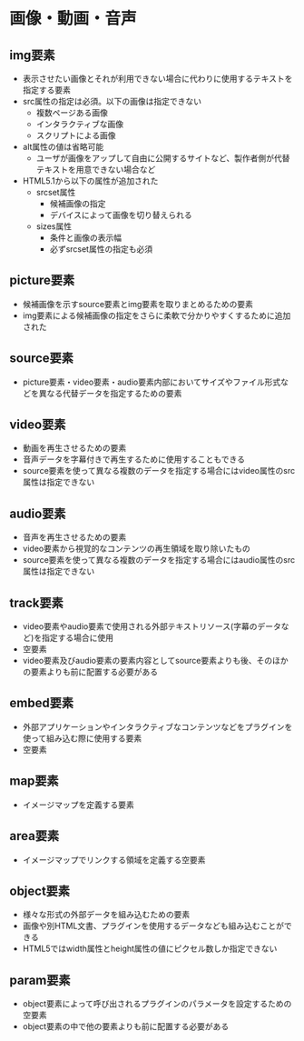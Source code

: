 # 画像・動画・音声

## img要素

- 表示させたい画像とそれが利用できない場合に代わりに使用するテキストを指定する要素
- src属性の指定は必須。以下の画像は指定できない
    - 複数ページある画像
    - インタラクティブな画像
    - スクリプトによる画像
- alt属性の値は省略可能
    - ユーザが画像をアップして自由に公開するサイトなど、製作者側が代替テキストを用意できない場合など
- HTML5.1から以下の属性が追加された
    - srcset属性
        - 候補画像の指定
        - デバイスによって画像を切り替えられる
    - sizes属性
        - 条件と画像の表示幅
        - 必ずsrcset属性の指定も必須

## picture要素

- 候補画像を示すsource要素とimg要素を取りまとめるための要素
- img要素による候補画像の指定をさらに柔軟で分かりやすくするために追加された

## source要素

- picture要素・video要素・audio要素内部においてサイズやファイル形式などを異なる代替データを指定するための要素

## video要素

- 動画を再生させるための要素
- 音声データを字幕付きで再生するために使用することもできる
- source要素を使って異なる複数のデータを指定する場合にはvideo属性のsrc属性は指定できない

## audio要素

- 音声を再生させるための要素
- video要素から視覚的なコンテンツの再生領域を取り除いたもの
- source要素を使って異なる複数のデータを指定する場合にはaudio属性のsrc属性は指定できない

## track要素

- video要素やaudio要素で使用される外部テキストリソース(字幕のデータなど)を指定する場合に使用
- 空要素
- video要素及びaudio要素の要素内容としてsource要素よりも後、そのほかの要素よりも前に配置する必要がある

## embed要素

- 外部アプリケーションやインタラクティブなコンテンツなどをプラグインを使って組み込む際に使用する要素
- 空要素

## map要素

- イメージマップを定義する要素

## area要素

- イメージマップでリンクする領域を定義する空要素

## object要素

- 様々な形式の外部データを組み込むための要素
- 画像や別HTML文書、プラグインを使用するデータなども組み込むことができる
- HTML5ではwidth属性とheight属性の値にピクセル数しか指定できない

## param要素

- object要素によって呼び出されるプラグインのパラメータを設定するための空要素
- object要素の中で他の要素よりも前に配置する必要がある
